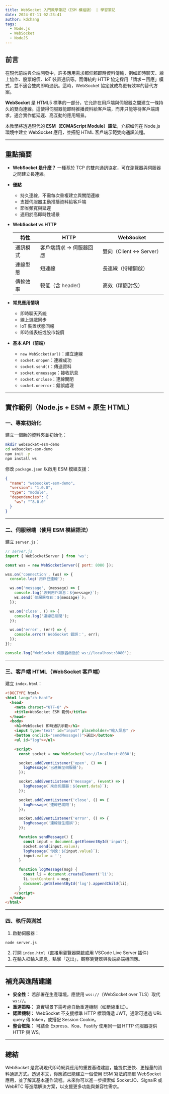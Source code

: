 ```yaml
---
title: WebSocket 入門教學筆記（ESM 模組版） | 學習筆記
date: 2024-07-11 02:23:41
author: kdchang
tags:
  - Node.js
  - WebSocket
  - NodeJS
---
```


## 前言

在現代前端與全端開發中，許多應用需求都仰賴即時資料傳輸，例如即時聊天、線上協作、股票報價、IoT 裝置通訊等。而傳統的 HTTP 協定採用「請求－回應」模式，並不適合雙向即時通訊。這時，WebSocket 協定就成為更有效率的替代方案。

**WebSocket** 是 HTML5 標準的一部分，它允許在用戶端與伺服器之間建立一條持久的雙向連線。這使得伺服器能即時推播資料給客戶端，而非只能等待客戶端請求，適合實作低延遲、高互動的應用場景。

本教學將透過現代的 **ESM（ECMAScript Module）語法**，介紹如何在 Node.js 環境中建立 WebSocket 應用，並搭配 HTML 客戶端示範雙向通訊流程。

---

## 重點摘要

- **WebSocket 是什麼？**
  一種基於 TCP 的雙向通訊協定，可在瀏覽器與伺服器之間建立長連線。

- **優點**

  - 持久連線，不需每次重複建立與關閉連線
  - 支援伺服器主動推播資料給客戶端
  - 節省頻寬與延遲
  - 適用於高即時性場景

- **WebSocket vs HTTP**

  | 特性     | HTTP                    | WebSocket               |
  | -------- | ----------------------- | ----------------------- |
  | 通訊模式 | 客戶端請求 → 伺服器回應 | 雙向（Client ↔ Server） |
  | 連線型態 | 短連線                  | 長連線（持續開啟）      |
  | 傳輸效率 | 較低（含 header）       | 高效（精簡封包）        |

- **常見應用情境**

  - 即時聊天系統
  - 線上遊戲同步
  - IoT 裝置狀態回報
  - 即時儀表板或股市報價

- **基本 API（前端）**

  - `new WebSocket(url)`：建立連線
  - `socket.onopen`：連線成功
  - `socket.send()`：傳送資料
  - `socket.onmessage`：接收訊息
  - `socket.onclose`：連線關閉
  - `socket.onerror`：錯誤處理

---

## 實作範例（Node.js + ESM + 原生 HTML）

### 一、專案初始化

建立一個新的資料夾並初始化：

```bash
mkdir websocket-esm-demo
cd websocket-esm-demo
npm init -y
npm install ws
```

修改 `package.json` 以啟用 ESM 模組支援：

```json
{
  "name": "websocket-esm-demo",
  "version": "1.0.0",
  "type": "module",
  "dependencies": {
    "ws": "^8.0.0"
  }
}
```

---

### 二、伺服器端（使用 ESM 模組語法）

建立 `server.js`：

```js
// server.js
import { WebSocketServer } from 'ws';

const wss = new WebSocketServer({ port: 8080 });

wss.on('connection', (ws) => {
  console.log('用戶已連線');

  ws.on('message', (message) => {
    console.log(`收到用戶訊息：${message}`);
    ws.send(`伺服器收到：${message}`);
  });

  ws.on('close', () => {
    console.log('連線已關閉');
  });

  ws.on('error', (err) => {
    console.error('WebSocket 錯誤：', err);
  });
});

console.log('WebSocket 伺服器啟動於 ws://localhost:8080');
```

---

### 三、客戶端 HTML（WebSocket 客戶端）

建立 `index.html`：

```html
<!DOCTYPE html>
<html lang="zh-Hant">
  <head>
    <meta charset="UTF-8" />
    <title>WebSocket ESM 範例</title>
  </head>
  <body>
    <h1>WebSocket 即時通訊示範</h1>
    <input type="text" id="input" placeholder="輸入訊息" />
    <button onclick="sendMessage()">送出</button>
    <ul id="log"></ul>

    <script>
      const socket = new WebSocket('ws://localhost:8080');

      socket.addEventListener('open', () => {
        logMessage('已連線至伺服器');
      });

      socket.addEventListener('message', (event) => {
        logMessage(`來自伺服器：${event.data}`);
      });

      socket.addEventListener('close', () => {
        logMessage('連線已關閉');
      });

      socket.addEventListener('error', () => {
        logMessage('連線發生錯誤');
      });

      function sendMessage() {
        const input = document.getElementById('input');
        socket.send(input.value);
        logMessage(`你說：${input.value}`);
        input.value = '';
      }

      function logMessage(msg) {
        const li = document.createElement('li');
        li.textContent = msg;
        document.getElementById('log').appendChild(li);
      }
    </script>
  </body>
</html>
```

---

### 四、執行與測試

1. 啟動伺服器：

```bash
node server.js
```

2. 打開 `index.html`（直接用瀏覽器開啟或用 VSCode Live Server 插件）
3. 在輸入框輸入訊息，點擊「送出」，觀察瀏覽器與後端終端機回應。

---

## 補充與進階建議

- **安全性：** 若部署在生產環境，應使用 `wss://`（WebSocket over TLS）取代 `ws://`。
- **重連策略：** 真實場景下需考慮自動重連機制（如斷線重試）。
- **認證機制：** WebSocket 不支援標準 HTTP 標頭傳遞 JWT，通常可透過 URL query 傳 token，或搭配 Session Cookie。
- **整合框架：** 可結合 Express、Koa、Fastify 使用同一個 HTTP 伺服器提供 HTTP 與 WS。

---

## 總結

WebSocket 是實現現代即時網頁應用的重要基礎建設，能提供更快、更輕量的資料通訊方式。透過本文，你應該已能建立一個使用 ESM 寫法的簡單 WebSocket 應用，並了解其基本運作流程。未來你可以進一步探索如 Socket.IO、SignalR 或 WebRTC 等進階解決方案，以支援更多功能與兼容性需求。
